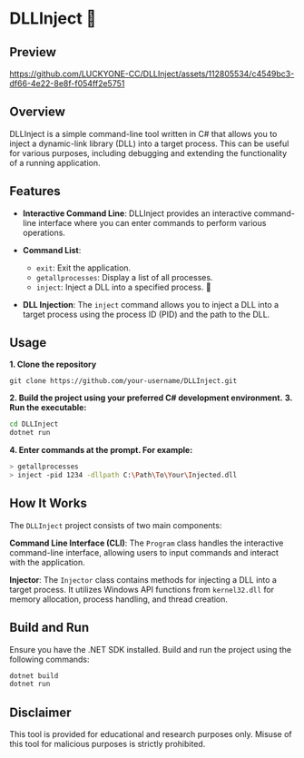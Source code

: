 # DLLInject 💉

## Preview

https://github.com/LUCKYONE-CC/DLLInject/assets/112805534/c4549bc3-df66-4e22-8e8f-f054ff2e5751

## Overview

DLLInject is a simple command-line tool written in C# that allows you to inject a dynamic-link library (DLL) into a target process. This can be useful for various purposes, including debugging and extending the functionality of a running application.
## Features

- **Interactive Command Line**: DLLInject provides an interactive command-line interface where you can enter commands to perform various operations.

- **Command List**:
    - `exit`: Exit the application.
    - `getallprocesses`: Display a list of all processes.
    - `inject`: Inject a DLL into a specified process. 💉

- **DLL Injection**: The `inject` command allows you to inject a DLL into a target process using the process ID (PID) and the path to the DLL.

## Usage

**1. Clone the repository**
```
git clone https://github.com/your-username/DLLInject.git
```
**2. Build the project using your preferred C# development environment.**
**3. Run the executable:**
```bash
cd DLLInject
dotnet run
```
**4. Enter commands at the prompt. For example:**
```bash
> getallprocesses
> inject -pid 1234 -dllpath C:\Path\To\Your\Injected.dll
```

## How It Works
The `DLLInject` project consists of two main components:

**Command Line Interface (CLI)**: The `Program` class handles the interactive command-line interface, allowing users to input commands and interact with the application.

**Injector**: The `Injector` class contains methods for injecting a DLL into a target process. It utilizes Windows API functions from `kernel32.dll` for memory allocation, process handling, and thread creation.

## Build and Run

Ensure you have the .NET SDK installed. Build and run the project using the following commands:
```bash
dotnet build
dotnet run
```

## Disclaimer
This tool is provided for educational and research purposes only. Misuse of this tool for malicious purposes is strictly prohibited.
